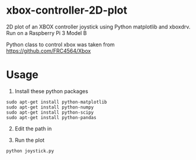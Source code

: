 # xbox-controller-2D-plot
2D plot of an XBOX controller joystick using Python matplotlib and xboxdrv.
Run on a Raspberry Pi 3 Model B

Python class to control xbox was taken from https://github.com/FRC4564/Xbox

# Usage
1) Install these python packages
```
sudo apt-get install python-matplotlib
sudo apt-get install python-numpy
sudo apt-get install python-scipy
sudo apt-get install python-pandas
```
2) Edit the path in 

3) Run the plot
```
python joystick.py
```
